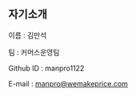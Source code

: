 자기소개
---------------------
이름 : 김만석

팀 : 커머스운영팀

Github ID : manpro1122

E-mail : manpro@wemakeprice.com
